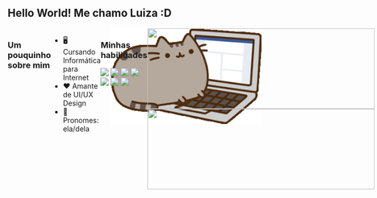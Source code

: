 ## Hello World! Me chamo Luiza :D

 <!--<img align="right" class="img" src="https://github-readme-stats.vercel.app/api?username=luvarella&show_icons=true&theme=omni&border_color=191622&count_private=true" width="450px"/>-->
 <div>
  <img align="right" src=https://github.com/luvarella/luvarella/blob/371fffc1063e744d31185e2916e0962631661275/gatinho.gif width="300px"/> 
</div
</div>
 
<div style="display: flex; flex-direction: row; justify-content:space-between">
  <h3 align="left">Um pouquinho sobre mim</h3>
  <ul>
    <li>🖥 Cursando Informática para Internet</li>
    <li>❤ Amante de UI/UX Design
    <li>👤 Pronomes: ela/dela</li>
  </ul>


<div>
 <h3 align="left">Minhas habilidades</h3>
<img src="https://cdn.jsdelivr.net/gh/devicons/devicon/icons/figma/figma-original.svg" height="40"/>
<img src="https://cdn.jsdelivr.net/gh/devicons/devicon/icons/wordpress/wordpress-original.svg" height="40"/>
<img src="https://cdn.jsdelivr.net/gh/devicons/devicon/icons/visualstudio/visualstudio-plain.svg" height="40"/>          
<img src="https://cdn.jsdelivr.net/gh/devicons/devicon/icons/html5/html5-original.svg" height="40"/>          
<img src="https://cdn.jsdelivr.net/gh/devicons/devicon/icons/css3/css3-original.svg" height="40"/>
<img src="https://cdn.jsdelivr.net/gh/devicons/devicon/icons/javascript/javascript-original.svg" height="40"/>
<img src="https://cdn.jsdelivr.net/gh/devicons/devicon/icons/csharp/csharp-original.svg" height="40"/> 
</div>

<div>
<img align="right" class="img" src="https://github-readme-stats.vercel.app/api/top-langs/?username=luvarella&theme=omni&border_color=191622&layout=compact" width="450px" height="160px"/>
<img align="left" class="img" src="https://github-readme-stats.vercel.app/api?username=luvarella&show_icons=true&theme=omni&border_color=191622&count_private=true" width="450px" height= "160px"/>
</div>



  
